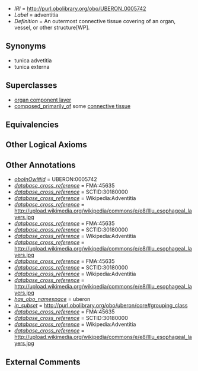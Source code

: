  * *IRI* = http://purl.obolibrary.org/obo/UBERON_0005742
 * *Label* = adventitia
 * *Definition* = An outermost connective tissue covering of an organ, vessel, or other structure[WP].

## Synonyms

 * tunica advetitia
 * tunica externa

## Superclasses

 * [organ component layer](../../UBERON/23/UBERON_0004923.md)
 * [composed_primarily_of](../../UBREL/02/UBREL_0000002.md) some [connective tissue](../../UBERON/84/UBERON_0002384.md)

## Equivalencies


## Other Logical Axioms


## Other Annotations

 * *[oboInOwl#id](../../id/oboInOwl#id.md)* = UBERON:0005742
 * *[database_cross_reference](../../ef/oboInOwl#hasDbXref.md)* = FMA:45635
 * *[database_cross_reference](../../ef/oboInOwl#hasDbXref.md)* = SCTID:30180000
 * *[database_cross_reference](../../ef/oboInOwl#hasDbXref.md)* = Wikipedia:Adventitia
 * *[database_cross_reference](../../ef/oboInOwl#hasDbXref.md)* = http://upload.wikimedia.org/wikipedia/commons/e/e8/Illu_esophageal_layers.jpg
 * *[database_cross_reference](../../ef/oboInOwl#hasDbXref.md)* = FMA:45635
 * *[database_cross_reference](../../ef/oboInOwl#hasDbXref.md)* = SCTID:30180000
 * *[database_cross_reference](../../ef/oboInOwl#hasDbXref.md)* = Wikipedia:Adventitia
 * *[database_cross_reference](../../ef/oboInOwl#hasDbXref.md)* = http://upload.wikimedia.org/wikipedia/commons/e/e8/Illu_esophageal_layers.jpg
 * *[database_cross_reference](../../ef/oboInOwl#hasDbXref.md)* = FMA:45635
 * *[database_cross_reference](../../ef/oboInOwl#hasDbXref.md)* = SCTID:30180000
 * *[database_cross_reference](../../ef/oboInOwl#hasDbXref.md)* = Wikipedia:Adventitia
 * *[database_cross_reference](../../ef/oboInOwl#hasDbXref.md)* = http://upload.wikimedia.org/wikipedia/commons/e/e8/Illu_esophageal_layers.jpg
 * *[has_obo_namespace](../../ce/oboInOwl#hasOBONamespace.md)* = uberon
 * *[in_subset](../../et/oboInOwl#inSubset.md)* = http://purl.obolibrary.org/obo/uberon/core#grouping_class
 * *[database_cross_reference](../../ef/oboInOwl#hasDbXref.md)* = FMA:45635
 * *[database_cross_reference](../../ef/oboInOwl#hasDbXref.md)* = SCTID:30180000
 * *[database_cross_reference](../../ef/oboInOwl#hasDbXref.md)* = Wikipedia:Adventitia
 * *[database_cross_reference](../../ef/oboInOwl#hasDbXref.md)* = http://upload.wikimedia.org/wikipedia/commons/e/e8/Illu_esophageal_layers.jpg

## External Comments

